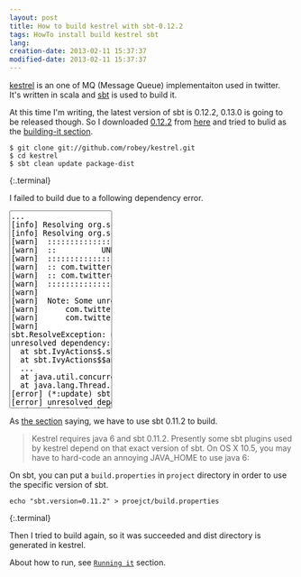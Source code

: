 ```yaml
---
layout: post
title: How to build kestrel with sbt-0.12.2
tags: HowTo install build kestrel sbt
lang: 
creation-date: 2013-02-11 15:37:37
modified-date: 2013-02-11 15:37:37
---
```


[kestrel][github] is an one of MQ (Message Queue) implementaiton used in twitter.
It's written in scala and [sbt][sbt] is used to build it.

  [github]: https://github.com/robey/kestrel
  [sbt]:    http://www.scala-sbt.org/

At this time I'm writing, the latest version of sbt is 0.12.2, 0.13.0 is going to be released though.
So I downloaded [0.12.2][tgz] from [here][here] and tried to bulid as the [building-it section][building-it].

  [tgz]:  http://scalasbt.artifactoryonline.com/scalasbt/sbt-native-packages/org/scala-sbt/sbt//0.12.2/sbt.tgz
  [here]: http://www.scala-sbt.org/release/docs/Getting-Started/Setup.html
  [building-it]: https://github.com/robey/kestrel#building-it


    $ git clone git://github.com/robey/kestrel.git
    $ cd kestrel
    $ sbt clean update package-dist
{:.terminal}


I failed to build due to a following dependency error.

<textarea class='terminal' wrap='off' rows='23' style='' readonly='true'>
...
[info] Resolving org.scala-sbt#precompiled-2_8_2;0.12.0 ...
[info] Resolving org.scala-sbt#precompiled-2_10_0-m4;0.12.0 ...
[warn] 	::::::::::::::::::::::::::::::::::::::::::::::
[warn] 	::          UNRESOLVED DEPENDENCIES         ::
[warn] 	::::::::::::::::::::::::::::::::::::::::::::::
[warn] 	:: com.twitter#sbt-package-dist;1.0.6: not found
[warn] 	:: com.twitter#sbt11-scrooge;3.0.0: not found
[warn] 	::::::::::::::::::::::::::::::::::::::::::::::
[warn] 
[warn] 	Note: Some unresolved dependencies have extra attributes.  Check that these dependencies exist with the requested attributes.
[warn] 		com.twitter:sbt-package-dist:1.0.6 (sbtVersion=0.12, scalaVersion=2.9.2)
[warn] 		com.twitter:sbt11-scrooge:3.0.0 (sbtVersion=0.12, scalaVersion=2.9.2)
[warn] 
sbt.ResolveException: unresolved dependency: com.twitter#sbt-package-dist;1.0.6: not found
unresolved dependency: com.twitter#sbt11-scrooge;3.0.0: not found
  at sbt.IvyActions$.sbt$IvyActions$$resolve(IvyActions.scala:211)
  at sbt.IvyActions$$anonfun$update$1.apply(IvyActions.scala:122)
  ...
  at java.util.concurrent.ThreadPoolExecutor$Worker.run(ThreadPoolExecutor.java:603)
  at java.lang.Thread.run(Thread.java:722)
[error] (*:update) sbt.ResolveException: unresolved dependency: com.twitter#sbt-package-dist;1.0.6: not found
[error] unresolved dependency: com.twitter#sbt11-scrooge;3.0.0: not found
Project loading failed: (r)etry, (q)uit, (l)ast, or (i)gnore? 
</textarea>

As [the section][building-it] saying, we have to use sbt 0.11.2 to build.

<blockquote>
Kestrel requires java 6 and sbt 0.11.2. Presently some sbt plugins used by kestrel depend on that exact version of sbt. On OS X 10.5, you may have to hard-code an annoying JAVA_HOME to use java 6:
</blockquote>

On sbt, you can put a `build.properties` in `project` directory in order to use the specific version of sbt.

    echo "sbt.version=0.11.2" > proejct/build.properties
{:.terminal}

Then I tried to build again, so it was succeeded and dist directory is generated in kestrel.

About how to run, see [`Running it`](https://github.com/robey/kestrel#running-it) section.
